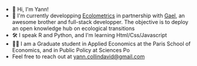 - 👋 Hi, I'm Yann!
- 🌱 I'm currently developping [Ecolometrics](https:/ecolometrics.org) in partnership with [Gael](https://github.com/gael-david), an awesome brother and full-stack developper. The objective is to deploy an open knowledge hub on ecological transitions
- 🛠 I speak R and Python, and I'm learning Html/Css/Javascript
- 👨‍🎓 I am a Graduate student in Applied Economics at the Paris School of Economics, and in Public Policy at Sciences Po
- Feel free to reach out at [yann.collindavid@gmail.com](mailto:yann.collindavid@gmail.com)

